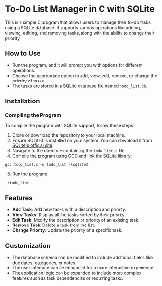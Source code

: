 # To-Do List Manager in C with SQLite
This is a simple C program that allows users to manage their to-do tasks using a SQLite database. It supports various operations like adding, viewing, editing, and removing tasks, along with the ability to change their priority.

## How to Use
- Run the program, and it will prompt you with options for different operations.
- Choose the appropriate option to add, view, edit, remove, or change the priority of tasks.
- The tasks are stored in a SQLite database file named `todo_list.db`.

## Installation

### Compiling the Program
To compile the program with SQLite support, follow these steps:
1. Clone or download the repository to your local machine.
2. Ensure SQLite3 is installed on your system. You can download it from [SQLite's official site](https://www.sqlite.org/download.html).
3. Navigate to the directory containing the `todo_list.c` file.
4. Compile the program using GCC and link the SQLite library:

```
gcc todo_list.c -o todo_list -lsqlite3
```

5. Run the program:

```
./todo_list
```

## Features
- **Add Task**: Add new tasks with a description and priority.
- **View Tasks**: Display all the tasks sorted by their priority.
- **Edit Task**: Modify the description or priority of an existing task.
- **Remove Task**: Delete a task from the list.
- **Change Priority**: Update the priority of a specific task.

## Customization
- The database schema can be modified to include additional fields like due dates, categories, or notes.
- The user interface can be enhanced for a more interactive experience.
- The application logic can be expanded to include more complex features such as task dependencies or recurring tasks.
